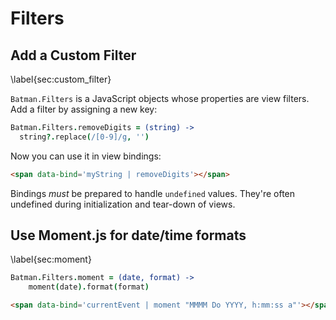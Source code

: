 # Filters

## Add a Custom Filter
\label{sec:custom_filter}

`Batman.Filters` is a JavaScript objects whose properties are view filters. Add a filter by assigning a new key:

```coffeescript
Batman.Filters.removeDigits = (string) ->
  string?.replace(/[0-9]/g, '')
```
Now you can use it in view bindings:

```html
<span data-bind='myString | removeDigits'></span>
```

Bindings _must_ be prepared to handle `undefined` values. They're often undefined during initialization and tear-down of views.

## Use Moment.js for date/time formats
\label{sec:moment}

```coffeescript
Batman.Filters.moment = (date, format) ->
    moment(date).format(format)
```

```html
<span data-bind='currentEvent | moment "MMMM Do YYYY, h:mm:ss a"'></span>
```